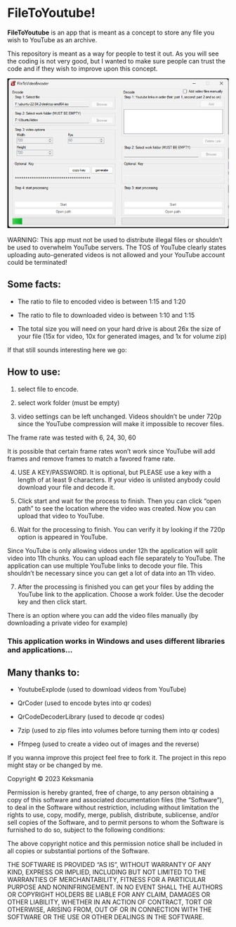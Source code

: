 # FileToYoutube!

**FileToYoutube** is an app that is meant as a concept to store any file you wish to YouTube as an archive.

  

This repository is meant as a way for people to test it out. As you will see the coding is not very good, but I wanted to make sure people can trust the code and if they wish to improve upon this concept.

![encoding ubuntu 22.04](https://raw.githubusercontent.com/Keksmania/FileToYoutube/d191b0677aaac9baeb045b76ff12b334729fe81a/FileToYoutube/ImageReadme.png?token=GHSAT0AAAAAACA3VLX5HZPEPEVTMNTJYGO6ZCFOG3Q)  

WARNING: This app must not be used to distribute illegal files or shouldn’t be used to overwhelm YouTube servers. The TOS of YouTube clearly states uploading auto-generated videos is not allowed and your YouTube account could be terminated!

  

## Some facts:

- The ratio to file to encoded video is between 1:15 and 1:20

- The ratio to file to downloaded video is between 1:10 and 1:15

- The total size you will need on your hard drive is about 26x the size of your file (15x for video, 10x for generated images, and 1x for volume zip)

  

If that still sounds interesting here we go:

  

## How to use:

  

1. select file to encode.

  

2. select work folder (must be empty)

  

3. video settings can be left unchanged. Videos shouldn’t be under 720p since the YouTube compression will make it impossible to recover files.

  

The frame rate was tested with 6, 24, 30, 60

It is possible that certain frame rates won’t work since YouTube will add frames and remove frames to match a favored frame rate.

  

4. USE A KEY/PASSWORD. It is optional, but PLEASE use a key with a length of at least 9 characters. If your video is unlisted anybody could download your file and decode it.

  

5. Click start and wait for the process to finish. Then you can click “open path” to see the location where the video was created. Now you can upload that video to YouTube.

  

6. Wait for the processing to finish. You can verify it by looking if the 720p option is appeared in YouTube.

  

Since YouTube is only allowing videos under 12h the application will split video into 11h chunks. You can upload each file separately to YouTube. The application can use multiple YouTube links to decode your file. This shouldn’t be necessary since you can get a lot of data into an 11h video.

  

7. After the processing is finished you can get your files by adding the YouTube link to the application. Choose a work folder. Use the decoder key and then click start.

  

There is an option where you can add the video files manually (by downloading a private video for example)

  

  

  

### This application works in Windows and uses different libraries and applications…

## Many thanks to:

  

- YoutubeExplode (used to download videos from YouTube)

- QrCoder (used to encode bytes into qr codes)

- QrCodeDecoderLibrary (used to decode qr codes)

- 7zip (used to zip files into volumes before turning them into qr codes)

- Ffmpeg (used to create a video out of images and the reverse)

  

  

  

If you wanna improve this project feel free to fork it. The project in this repo might stay or be changed by me.

  

  

Copyright © 2023 Keksmania

Permission is hereby granted, free of charge, to any person obtaining a copy of this software and associated documentation files (the “Software”), to deal in the Software without restriction, including without limitation the rights to use, copy, modify, merge, publish, distribute, sublicense, and/or sell copies of the Software, and to permit persons to whom the Software is furnished to do so, subject to the following conditions:

The above copyright notice and this permission notice shall be included in all copies or substantial portions of the Software.

THE SOFTWARE IS PROVIDED “AS IS”, WITHOUT WARRANTY OF ANY KIND, EXPRESS OR IMPLIED, INCLUDING BUT NOT LIMITED TO THE WARRANTIES OF MERCHANTABILITY, FITNESS FOR A PARTICULAR PURPOSE AND NONINFRINGEMENT. IN NO EVENT SHALL THE AUTHORS OR COPYRIGHT HOLDERS BE LIABLE FOR ANY CLAIM, DAMAGES OR OTHER LIABILITY, WHETHER IN AN ACTION OF CONTRACT, TORT OR OTHERWISE, ARISING FROM, OUT OF OR IN CONNECTION WITH THE SOFTWARE OR THE USE OR OTHER DEALINGS IN THE SOFTWARE.